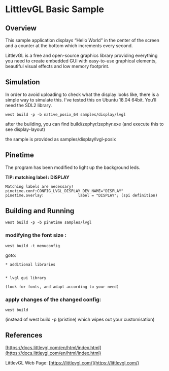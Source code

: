 # LittlevGL Basic Sample

## Overview

This sample application displays “Hello World” in the center of the screen
and a counter at the bottom which increments every second.

LittlevGL is a free and open-source graphics library providing everything you need to create embedded GUI with easy-to-use graphical elements, beautiful visual effects and low memory footprint.

## Simulation

In order to avoid uploading to check what the display looks like, there is a simple way to simulate this.
I’ve tested this on Ubuntu 18.04 64bit. You’ll need the SDL2 library.

```
west build -p -b native_posix_64 samples/display/lvgl
```

after the building, you can find build/zephyr/zephyr.exe (and execute this to see display-layout)

the sample is provided as samples/display/lvgl-posix

## Pinetime

The program has been modified to light up the background leds.

**TIP: matching label : DISPLAY**

```
Matching labels are necessary!
pinetime.conf:CONFIG_LVGL_DISPLAY_DEV_NAME="DISPLAY"
pinetime.overlay:               label = "DISPLAY"; (spi definition)
```

## Building and Running

```
west build -p -b pinetime samples/lvgl
```

### modifying the font size :

```
west build -t menuconfig
```

goto:

    
    * additional libraries


    * lvgl gui library

    (look for fonts, and adapt according to your need)

### apply changes of the changed config:

```
west build
```

(instead of west build -p (pristine) which wipes out your customisation)

## References

[https://docs.littlevgl.com/en/html/index.html](https://docs.littlevgl.com/en/html/index.html)

LittlevGL Web Page: [https://littlevgl.com/](https://littlevgl.com/)
